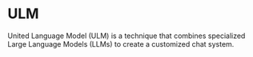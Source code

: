 # ULM
United Language Model (ULM) is a technique that combines specialized Large Language Models (LLMs) to create a customized chat system.

